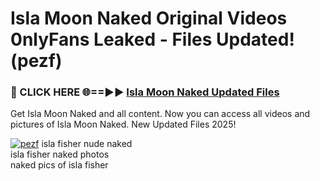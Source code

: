 # Isla Moon Naked Original Videos 0nlyFans Leaked - Files Updated! (pezf)

<h3>🔴 CLICK HERE 🌐==►► <a href="https://tinyurl.com/up5wt9bj" rel="nofollow">Isla Moon Naked Updated Files</a></h3>

Get Isla Moon Naked and all content. Now you can access all videos and pictures of Isla Moon Naked. New Updated Files 2025!

[![pezf](https://i.imgur.com/ABiUzMV.gif)](https://tinyurl.com/up5wt9bj)
isla fisher nude naked<br>
isla fisher naked photos<br>
naked pics of isla fisher
